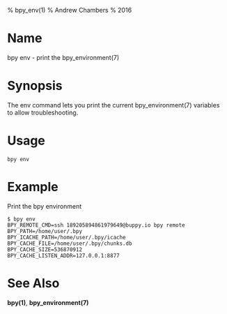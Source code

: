 % bpy_env(1)
% Andrew Chambers
% 2016

# Name

bpy env - print the bpy_environment(7)

# Synopsis

The env command lets you print the current bpy_environment(7) variables to allow troubleshooting.

# Usage

```bpy env```

# Example

Print the bpy environment

```
$ bpy env
BPY_REMOTE_CMD=ssh 189205894861979649@buppy.io bpy remote
BPY_PATH=/home/user/.bpy
BPY_ICACHE_PATH=/home/user/.bpy/icache
BPY_CACHE_FILE=/home/user/.bpy/chunks.db
BPY_CACHE_SIZE=536870912
BPY_CACHE_LISTEN_ADDR=127.0.0.1:8877
```

# See Also

**bpy(1)**, **bpy_environment(7)**
